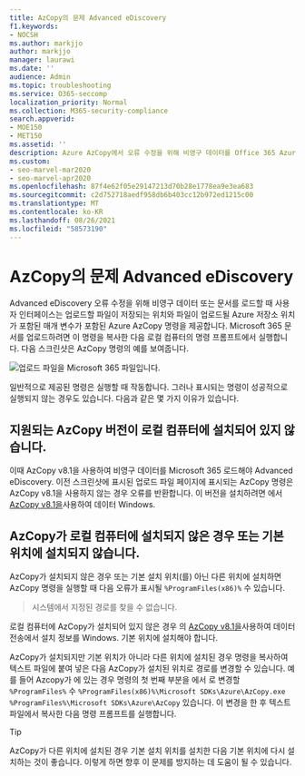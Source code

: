 ```yaml
---
title: AzCopy의 문제 Advanced eDiscovery
f1.keywords:
- NOCSH
ms.author: markjjo
author: markjjo
manager: laurawi
ms.date: ''
audience: Admin
ms.topic: troubleshooting
ms.service: O365-seccomp
localization_priority: Normal
ms.collection: M365-security-compliance
search.appverid:
- MOE150
- MET150
ms.assetid: ''
description: Azure AzCopy에서 오류 수정을 위해 비영구 데이터를 Office 365 Azure AzCopy에 대한 오류를 Advanced eDiscovery.
ms.custom:
- seo-marvel-mar2020
- seo-marvel-apr2020
ms.openlocfilehash: 87f4e62f05e29147213d70b28e1778ea9e3ea683
ms.sourcegitcommit: c2d752718aedf958db6b403cc12b972ed1215c00
ms.translationtype: MT
ms.contentlocale: ko-KR
ms.lasthandoff: 08/26/2021
ms.locfileid: "58573190"
---
```

# <a name="troubleshoot-azcopy-in-advanced-ediscovery"></a>AzCopy의 문제 Advanced eDiscovery

Advanced eDiscovery 오류 수정을 위해 비영구 데이터 또는 문서를 로드할 때 사용자 인터페이스는 업로드할 파일이 저장되는 위치와 파일이 업로드될 Azure 저장소 위치가 포함된 매개 변수가 포함된 Azure AzCopy 명령을 제공합니다. Microsoft 365 문서를 업로드하려면 이 명령을 복사한 다음 로컬 컴퓨터의 명령 프롬프트에서 실행합니다.  다음 스크린샷은 AzCopy 명령의 예를 보여줍니다.

![업로드 파일을 Microsoft 365 파일입니다.](../media/46ba68f6-af11-4e70-bb91-5fc7973516e3.png)

일반적으로 제공된 명령은 실행할 때 작동합니다. 그러나 표시되는 명령이 성공적으로 실행되지 않는 경우도 있습니다. 다음과 같은 몇 가지 이유가 있습니다.

## <a name="the-supported-version-of-azcopy-isnt-installed-on-the-local-computer"></a>지원되는 AzCopy 버전이 로컬 컴퓨터에 설치되어 있지 않습니다.

이때 AzCopy v8.1을 사용하여 비영구 데이터를 Microsoft 365 로드해야 Advanced eDiscovery. 이전 스크린샷에 표시된 업로드 파일 페이지에  표시되는 AzCopy 명령은 AzCopy v8.1을 사용하지 않는 경우 오류를 반환합니다. 이 버전을 설치하려면 에서 [AzCopy v8.1을](/previous-versions/azure/storage/storage-use-azcopy)사용하여 데이터 Windows.

## <a name="azcopy-isnt-installed-on-the-local-computer-or-its-not-installed-in-the-default-location"></a>AzCopy가 로컬 컴퓨터에 설치되지 않은 경우 또는 기본 위치에 설치되지 않습니다.

AzCopy가 설치되지 않은 경우 또는 기본 설치 위치(를) 아닌 다른 위치에 설치하면 AzCopy 명령을 실행할 때 다음 오류가 표시될 `%ProgramFiles(x86)%` 수 있습니다.

> 시스템에서 지정된 경로를 찾을 수 없습니다.

로컬 컴퓨터에 AzCopy가 설치되어 있지 않은 경우 의 [AzCopy v8.1을](/previous-versions/azure/storage/storage-use-azcopy)사용하여 데이터 전송에서 설치 정보를 Windows. 기본 위치에 설치해야 합니다.

AzCopy가 설치되지만 기본 위치가 아니라 다른 위치에 설치된 경우 명령을 복사하여 텍스트 파일에 붙여 넣은 다음 AzCopy가 설치된 위치로 경로를 변경할 수 있습니다. 예를 들어 Azcopy가 에 있는 경우 명령의 첫 번째 부분을 에서 로 변경할 `%ProgramFiles%` 수 `%ProgramFiles(x86)%\Microsoft SDKs\Azure\AzCopy.exe` `%ProgramFiles%\Microsoft SDKs\Azure\AzCopy` 있습니다. 이 변경을 한 후 텍스트 파일에서 복사한 다음 명령 프롬프트를 실행합니다.

> [!TIP]
> AzCopy가 다른 위치에 설치된 경우 기본 설치 위치를 설치한 다음 기본 위치에 다시 설치하는 것이 좋습니다. 이렇게 하면 향후 이 문제를 방지하는 데 도움이 될 수 있습니다.